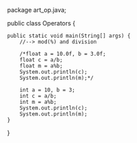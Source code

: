 package art_op.java;

public class Operators {

	public static void main(String[] args) {
		//--> mod(%) and division
		
		/*float a = 10.0f, b = 3.0f;  		
		float c = a/b;
		float m = a%b;
		System.out.println(c);
		System.out.println(m);*/
		
		int a = 10, b = 3;  		
		int c = a/b;
		int m = a%b;
		System.out.println(c);
		System.out.println(m);
	}

}
